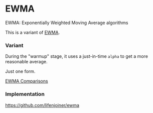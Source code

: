 # EWMA

EWMA: Exponentially Weighted Moving Average algorithms

This is a variant of [EWMA](https://github.com/VividCortex/ewma).

### Variant

During the "warmup" stage, it uses a just-in-time `alpha` to get a more reasonable average.

Just one form.

[EWMA Comparisons](https://github.com/lifenjoiner/ewma/issues/1)

### Implementation

https://github.com/lifenjoiner/ewma

